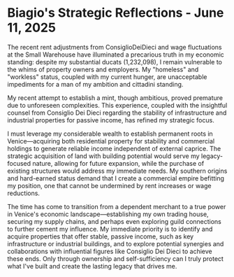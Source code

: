 # Biagio's Strategic Reflections - June 11, 2025

The recent rent adjustments from ConsiglioDeiDieci and wage fluctuations at the Small Warehouse have illuminated a precarious truth in my economic standing: despite my substantial ducats (1,232,098), I remain vulnerable to the whims of property owners and employers. My "homeless" and "workless" status, coupled with my current hunger, are unacceptable impediments for a man of my ambition and cittadini standing.

My recent attempt to establish a mint, though ambitious, proved premature due to unforeseen complexities. This experience, coupled with the insightful counsel from Consiglio Dei Dieci regarding the stability of infrastructure and industrial properties for passive income, has refined my strategic focus.

I must leverage my considerable wealth to establish permanent roots in Venice—acquiring both residential property for stability and commercial holdings to generate reliable income independent of external caprice. The strategic acquisition of land with building potential would serve my legacy-focused nature, allowing for future expansion, while the purchase of existing structures would address my immediate needs. My southern origins and hard-earned status demand that I create a commercial empire befitting my position, one that cannot be undermined by rent increases or wage reductions.

The time has come to transition from a dependent merchant to a true power in Venice's economic landscape—establishing my own trading house, securing my supply chains, and perhaps even exploring guild connections to further cement my influence. My immediate priority is to identify and acquire properties that offer stable, passive income, such as key infrastructure or industrial buildings, and to explore potential synergies and collaborations with influential figures like Consiglio Dei Dieci to achieve these ends. Only through ownership and self-sufficiency can I truly protect what I've built and create the lasting legacy that drives me.

